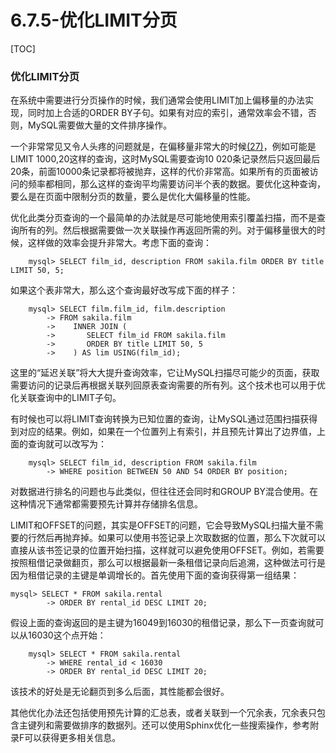 # 6.7.5-优化LIMIT分页

[TOC]

### 优化LIMIT分页

在系统中需要进行分页操作的时候，我们通常会使用LIMIT加上偏移量的办法实现，同时加上合适的ORDER BY子句。如果有对应的索引，通常效率会不错，否则，MySQL需要做大量的文件排序操作。

一个非常常见又令人头疼的问题就是，在偏移量非常大的时候[(27)](https://www.neat-reader.cn/part0013.xhtml#ch27)，例如可能是LIMIT 1000,20这样的查询，这时MySQL需要查询10 020条记录然后只返回最后20条，前面10000条记录都将被抛弃，这样的代价非常高。如果所有的页面被访问的频率都相同，那么这样的查询平均需要访问半个表的数据。要优化这种查询，要么是在页面中限制分页的数量，要么是优化大偏移量的性能。

优化此类分页查询的一个最简单的办法就是尽可能地使用索引覆盖扫描，而不是查询所有的列。然后根据需要做一次关联操作再返回所需的列。对于偏移量很大的时候，这样做的效率会提升非常大。考虑下面的查询：

```
    mysql> SELECT film_id, description FROM sakila.film ORDER BY title LIMIT 50, 5;
```

如果这个表非常大，那么这个查询最好改写成下面的样子：

```
    mysql> SELECT film.film_id, film.description
        -> FROM sakila.film
        ->    INNER JOIN (
        ->       SELECT film_id FROM sakila.film
        ->       ORDER BY title LIMIT 50, 5
        ->    ) AS lim USING(film_id);
```

这里的“延迟关联”将大大提升查询效率，它让MySQL扫描尽可能少的页面，获取需要访问的记录后再根据关联列回原表查询需要的所有列。这个技术也可以用于优化关联查询中的LIMIT子句。

有时候也可以将LIMIT查询转换为已知位置的查询，让MySQL通过范围扫描获得到对应的结果。例如，如果在一个位置列上有索引，并且预先计算出了边界值，上面的查询就可以改写为：

```
    mysql> SELECT film_id, description FROM sakila.film
        -> WHERE position BETWEEN 50 AND 54 ORDER BY position;
```

对数据进行排名的问题也与此类似，但往往还会同时和GROUP BY混合使用。在这种情况下通常都需要预先计算并存储排名信息。

LIMIT和OFFSET的问题，其实是OFFSET的问题，它会导致MySQL扫描大量不需要的行然后再抛弃掉。如果可以使用书签记录上次取数据的位置，那么下次就可以直接从该书签记录的位置开始扫描，这样就可以避免使用OFFSET。例如，若需要按照租借记录做翻页，那么可以根据最新一条租借记录向后追溯，这种做法可行是因为租借记录的主键是单调增长的。首先使用下面的查询获得第一组结果：

```
mysql> SELECT * FROM sakila.rental
        -> ORDER BY rental_id DESC LIMIT 20;
```

假设上面的查询返回的是主键为16049到16030的租借记录，那么下一页查询就可以从16030这个点开始：

```
    mysql> SELECT * FROM sakila.rental
        -> WHERE rental_id < 16030
        -> ORDER BY rental_id DESC LIMIT 20;
```

该技术的好处是无论翻页到多么后面，其性能都会很好。

其他优化办法还包括使用预先计算的汇总表，或者关联到一个冗余表，冗余表只包含主键列和需要做排序的数据列。还可以使用Sphinx优化一些搜索操作，参考附录F可以获得更多相关信息。